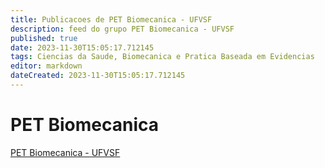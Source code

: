 ```yaml
---
title: Publicacoes de PET Biomecanica - UFVSF 
description: feed do grupo PET Biomecanica - UFVSF
published: true
date: 2023-11-30T15:05:17.712145
tags: Ciencias da Saude, Biomecanica e Pratica Baseada em Evidencias
editor: markdown
dateCreated: 2023-11-30T15:05:17.712145
---
```


# PET Biomecanica
[PET Biomecanica - UFVSF](/grupo/86PETBiomecanicaUFVSF)